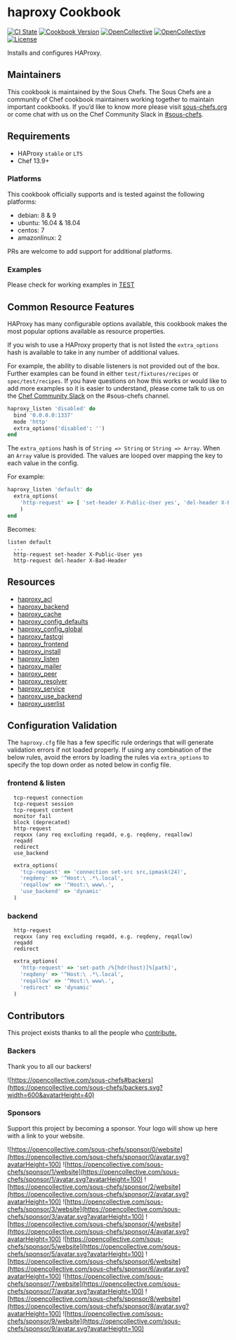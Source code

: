 # haproxy Cookbook

[![CI State](https://github.com/sous-chefs/haproxy/workflows/ci/badge.svg)](https://github.com/sous-chefs/haproxy/actions?query=workflow%3Aci)
[![Cookbook Version](https://img.shields.io/cookbook/v/haproxy.svg)](https://supermarket.chef.io/cookbooks/haproxy)
[![OpenCollective](https://opencollective.com/sous-chefs/backers/badge.svg)](#backers)
[![OpenCollective](https://opencollective.com/sous-chefs/sponsors/badge.svg)](#sponsors)
[![License](https://img.shields.io/badge/License-Apache%202.0-green.svg)](https://opensource.org/licenses/Apache-2.0)

Installs and configures HAProxy.

## Maintainers

This cookbook is maintained by the Sous Chefs. The Sous Chefs are a community of Chef cookbook maintainers working together to maintain important cookbooks. If you’d like to know more please visit [sous-chefs.org](https://sous-chefs.org/) or come chat with us on the Chef Community Slack in [#sous-chefs](https://chefcommunity.slack.com/messages/C2V7B88SF).

## Requirements

* HAProxy `stable` or `LTS`
* Chef 13.9+

### Platforms

This cookbook officially supports and is tested against the following platforms:

* debian: 8 & 9
* ubuntu: 16.04 & 18.04
* centos: 7
* amazonlinux: 2

PRs are welcome to add support for additional platforms.

### Examples

Please check for working examples in [TEST](./test/fixtures/cookbooks/test/)

## Common Resource Features

HAProxy has many configurable options available, this cookbook makes the most popular options available as resource properties.

If you wish to use a HAProxy property that is not listed the `extra_options` hash is available to take in any number of additional values.

For example, the ability to disable listeners is not provided out of the box. Further examples can be found in either `test/fixtures/recipes` or `spec/test/recipes`. If you have questions on how this works or would like to add more examples so it is easier to understand, please come talk to us on the [Chef Community Slack](http://community-slack.chef.io/) on the #sous-chefs channel.

```ruby
haproxy_listen 'disabled' do
  bind '0.0.0.0:1337'
  mode 'http'
  extra_options('disabled': '')
end
```

The `extra_options` hash is of `String => String` or `String => Array`. When an `Array` value is provided. The values are looped over mapping the key to each value in the config.

For example:

```ruby
haproxy_listen 'default' do
  extra_options(
    'http-request' => [ 'set-header X-Public-User yes', 'del-header X-Bad-Header' ]
    )
end
```

Becomes:

```haproxy
listen default
  ...
  http-request set-header X-Public-User yes
  http-request del-header X-Bad-Header
```

## Resources

* [haproxy_acl](https://github.com/sous-chefs/haproxy/tree/master/documentation/haproxy_acl.md)
* [haproxy_backend](https://github.com/sous-chefs/haproxy/tree/master/documentation/haproxy_backend.md)
* [haproxy_cache](https://github.com/sous-chefs/haproxy/tree/master/documentation/haproxy_cache.md)
* [haproxy_config_defaults](https://github.com/sous-chefs/haproxy/tree/master/documentation/haproxy_config_defaults.md)
* [haproxy_config_global](https://github.com/sous-chefs/haproxy/tree/master/documentation/haproxy_config_global.md)
* [haproxy_fastcgi](https://github.com/sous-chefs/haproxy/tree/master/documentation/haproxy_fastcgi.md)
* [haproxy_frontend](https://github.com/sous-chefs/haproxy/tree/master/documentation/haproxy_frontend.md)
* [haproxy_install](https://github.com/sous-chefs/haproxy/tree/master/documentation/haproxy_install.md)
* [haproxy_listen](https://github.com/sous-chefs/haproxy/tree/master/documentation/haproxy_listen.md)
* [haproxy_mailer](https://github.com/sous-chefs/haproxy/tree/master/documentation/haproxy_mailer.md)
* [haproxy_peer](https://github.com/sous-chefs/haproxy/tree/master/documentation/haproxy_peer.md)
* [haproxy_resolver](https://github.com/sous-chefs/haproxy/tree/master/documentation/haproxy_resolver.md)
* [haproxy_service](https://github.com/sous-chefs/haproxy/tree/master/documentation/haproxy_service.md)
* [haproxy_use_backend](https://github.com/sous-chefs/haproxy/tree/master/documentation/haproxy_use_backend.md)
* [haproxy_userlist](https://github.com/sous-chefs/haproxy/tree/master/documentation/haproxy_userlist.md)

## Configuration Validation

The `haproxy.cfg` file has a few specific rule orderings that will generate validation errors if not loaded properly. If using any combination of the below rules, avoid the errors by loading the rules via `extra_options` to specify the top down order as noted below in config file.

### frontend & listen

```haproxy
  tcp-request connection
  tcp-request session
  tcp-request content
  monitor fail
  block (deprecated)
  http-request
  reqxxx (any req excluding reqadd, e.g. reqdeny, reqallow)
  reqadd
  redirect
  use_backend
```

```ruby
  extra_options(
    'tcp-request' => 'connection set-src src,ipmask(24)',
    'reqdeny' => '^Host:\ .*\.local',
    'reqallow' => '^Host:\ www\.',
    'use_backend' => 'dynamic'
  )
```

### backend

```haproxy
  http-request
  reqxxx (any req excluding reqadd, e.g. reqdeny, reqallow)
  reqadd
  redirect
```

```ruby
  extra_options(
    'http-request' => 'set-path /%[hdr(host)]%[path]',
    'reqdeny' => '^Host:\ .*\.local',
    'reqallow' => '^Host:\ www\.',
    'redirect' => 'dynamic'
  )
```

## Contributors

This project exists thanks to all the people who [contribute.](https://opencollective.com/sous-chefs/contributors.svg?width=890&button=false)

### Backers

Thank you to all our backers!

![https://opencollective.com/sous-chefs#backers](https://opencollective.com/sous-chefs/backers.svg?width=600&avatarHeight=40)

### Sponsors

Support this project by becoming a sponsor. Your logo will show up here with a link to your website.

![https://opencollective.com/sous-chefs/sponsor/0/website](https://opencollective.com/sous-chefs/sponsor/0/avatar.svg?avatarHeight=100)
![https://opencollective.com/sous-chefs/sponsor/1/website](https://opencollective.com/sous-chefs/sponsor/1/avatar.svg?avatarHeight=100)
![https://opencollective.com/sous-chefs/sponsor/2/website](https://opencollective.com/sous-chefs/sponsor/2/avatar.svg?avatarHeight=100)
![https://opencollective.com/sous-chefs/sponsor/3/website](https://opencollective.com/sous-chefs/sponsor/3/avatar.svg?avatarHeight=100)
![https://opencollective.com/sous-chefs/sponsor/4/website](https://opencollective.com/sous-chefs/sponsor/4/avatar.svg?avatarHeight=100)
![https://opencollective.com/sous-chefs/sponsor/5/website](https://opencollective.com/sous-chefs/sponsor/5/avatar.svg?avatarHeight=100)
![https://opencollective.com/sous-chefs/sponsor/6/website](https://opencollective.com/sous-chefs/sponsor/6/avatar.svg?avatarHeight=100)
![https://opencollective.com/sous-chefs/sponsor/7/website](https://opencollective.com/sous-chefs/sponsor/7/avatar.svg?avatarHeight=100)
![https://opencollective.com/sous-chefs/sponsor/8/website](https://opencollective.com/sous-chefs/sponsor/8/avatar.svg?avatarHeight=100)
![https://opencollective.com/sous-chefs/sponsor/9/website](https://opencollective.com/sous-chefs/sponsor/9/avatar.svg?avatarHeight=100)
